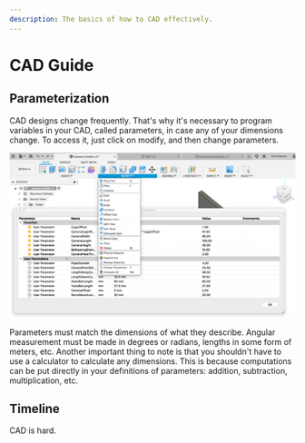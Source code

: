 ```yaml
---
description: The basics of how to CAD effectively.
---
```


# CAD Guide

## Parameterization

CAD designs change frequently. That's why it's necessary to program variables in your CAD, called parameters, in case any of your dimensions change. To access it, just click on modify, and then change parameters. 

![](../../.gitbook/assets/screen-shot-2020-02-15-at-3.35.16-pm.png)

Parameters must match the dimensions of what they describe. Angular measurement must be made in degrees or radians, lengths in some form of meters, etc.  Another important thing to note is that you shouldn't have to use a calculator to calculate any dimensions. This is because computations can be put directly in your definitions of parameters: addition, subtraction, multiplication, etc.







## Timeline

CAD is hard.

